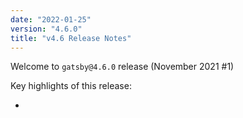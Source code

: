 ```yaml
---
date: "2022-01-25"
version: "4.6.0"
title: "v4.6 Release Notes"
---
```


Welcome to `gatsby@4.6.0` release (November 2021 #1)

Key highlights of this release:

-
